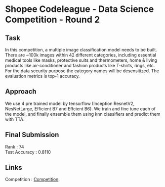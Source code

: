 # Shopee Codeleague - Data Science Competition - Round 2

## Task
In this competition, a multiple image classification model needs to be built. There are ~100k images within 42 different categories, including essential medical tools like masks, protective suits and thermometers, home & living products like air-conditioner and fashion products like T-shirts, rings, etc. For the data security purpose the category names will be desensitized. The evaluation metrics is top-1 accuracy.

## Approach
We use 4 pre trained model by tensorflow (Inception ResnetV2, NesNetLarge, Efficient B7 and Effcient B6). We train and fine tune each of the model, and finally ensemble them using knn classifiers and predict them with TTA.

## Final Submission
Rank : 74
<br /> 
Test Accuracy : 0.8110

## Links
Competition : [Competition](https://www.kaggle.com/c/shopee-product-detection-student/overview).

